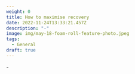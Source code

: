 ```yaml
---
weight: 0
title: How to maximise recovery
date: 2022-11-24T13:33:21.457Z
description: "-"
image: img/may-18-foam-roll-feature-photo.jpeg
tags:
  - General
draft: true
---
```

\-